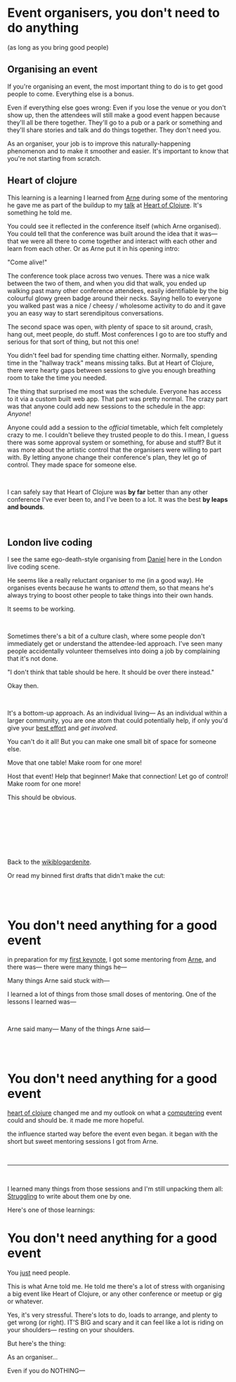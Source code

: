 # Event organisers, you don't need to do anything 

(as long as you bring good people) 

## Organising an event

If you're organising an event, the most important thing to do is to get good people to come. Everything else is a bonus. 

Even if everything else goes wrong: Even if you lose the venue or you don't show up, then the attendees will still make a good event happen because they'll all be there together. They'll go to a pub or a park or something and they'll share stories and talk and do things together. They don't need you.

As an organiser, your job is to improve this naturally-happening phenomenon and to make it smoother and easier. It's important to know that you're not starting from scratch.

## Heart of clojure

This learning is a learning I learned from [Arne](https://toot.cat/@plexus) during some of the mentoring he gave me as part of the buildup to my [talk](https://www.youtube.com/watch?v=MJzV0CX0q8o) at [Heart of Clojure](https://2024.heartofclojure.eu/). It's something he told me. 

You could see it reflected in the conference itself (which Arne organised). You could tell that the conference was built around the idea that it was— that we were all there to come together and interact with each other and learn from each other. Or as Arne put it in his opening intro:

"Come alive!"

The conference took place across two venues. There was a nice walk between the two of them, and when you did that walk, you ended up walking past many other conference attendees, easily identifiable by the big colourful glowy green badge around their necks. Saying hello to everyone you walked past was a nice / cheesy / wholesome activity to do and it gave you an easy way to start serendipitous conversations.

The second space was open, with plenty of space to sit around, crash, hang out, meet people, do stuff. Most conferences I go to are too stuffy and serious for that sort of thing, but not this one! 

You didn't feel bad for spending time chatting either. Normally, spending time in the "hallway track" means missing talks. But at Heart of Clojure, there were hearty gaps between sessions to give you enough breathing room to take the time you needed. 

The thing that surprised me most was the schedule. Everyone has access to it via a custom built web app. That part was pretty normal. The crazy part was that anyone could add new sessions to the schedule in the app: *Anyone*!

Anyone could add a session to the *official* timetable, which felt completely crazy to me. I couldn't believe they trusted people to do this. I mean, I guess there was some approval system or something, for abuse and stuff? But it was more about the artistic control that the organisers were willing to part with. By letting anyone change their conference's plan, they let go of control. They made space for someone else. 

<br>

I can safely say that Heart of Clojure was **by far** better than any other conference I've ever been to, and I've been to a lot. It was the best **by leaps and bounds**.

<br>

## London live coding

I see the same ego-death-style organising from [Daniel](https://syntelang.github.io/) here in the London live coding scene. 

He seems like a really reluctant organiser to me (in a good way). He organises events because he wants to *attend* them, so that means he's always trying to boost other people to take things into their own hands.

It seems to be working.

<br>

Sometimes there's a bit of a culture clash, where some people don't immediately get or understand the attendee-led approach. I've seen many people accidentally volunteer themselves into doing a job by complaining that it's not done. 

"I don't think that table should be here. It should be over there instead."

Okay then. 

<br>

It's a bottom-up approach. As an individual living— As an individual within a larger community, you are one atom that could potentially help, if only you'd give your [best effort](https://direct.mit.edu/isal/proceedings/isal2020/32/13/98482) and *get involved*.

You can't do it all! But you can make one small bit of space for someone else.

Move that one table! Make room for one more! 

Host that event! Help that beginner! Make that connection! Let go of control! Make room for one more! 

This should be obvious. 

<br>

<br>

<br>

<br>

<br>

<br>

Back to the [wikiblogardenite](/wikiblogardenite).

Or read my binned first drafts that didn't make the cut:

<br>

<br>

# You don't need anything for a good event

in preparation for my [first keynote](https://www.youtube.com/watch?v=MJzV0CX0q8o), I got some mentoring from [Arne](https://toot.cat/@plexus), and there was— there were many things he—

Many things Arne said stuck with—

I learned a lot of things from those small doses of mentoring. One of the lessons I learned was—

<br>

Arne said many— Many of the things Arne said—

<br>

<br>

# You don't need anything for a good event 

[heart of clojure](https://2024.heartofclojure.eu/) changed me and my outlook on what a [computering](https://futureofcoding.org/the-name) event could and should be. it made me more hopeful. 

the influence started way before the event even began. it began with the short but sweet mentoring sessions I got from Arne.

<br>

<hr>

<br>

I learned many things from those sessions and I'm still unpacking them all: [Struggling](https://www.todepond.com/wikiblogarden/art/voice/finding/words) to write about them one by one.

Here's one of those learnings:

# You don't need anything for a good event

You [just](https://www.todepond.com/wikiblogarden/better-computing/just/) need people.

This is what Arne told me. He told me there's a lot of stress with organising a big event like Heart of Clojure, or any other conference or meetup or gig or whatever. 

Yes, it's very stressful. There's lots to do, loads to arrange, and plenty to get wrong (or right). IT'S BIG and scary and it can feel like a lot is riding on your shoulders— resting on your shoulders.

But here's the thing:

As an organiser...

Even if you do NOTHING—
